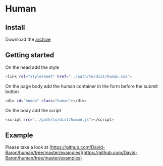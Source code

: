 # Human

## Install

Download the [archive](https://github.com/David-Baron/human/archive/master.zip)

## Getting started

On the head add the style

```bash
<link rel="stylesheet" href="../path/to/dist/human.css">
```

On the page body add the human container in the form before the submit button

```bash
<div id="human" class="human"></div>
```

On the body add the script

```bash
<script src="../path/to/dist/human.js"></script>
```

## Example

Please take a look at [https://github.com/David-Baron/human/tree/master/examples](https://github.com/David-Baron/human/tree/master/examples)
